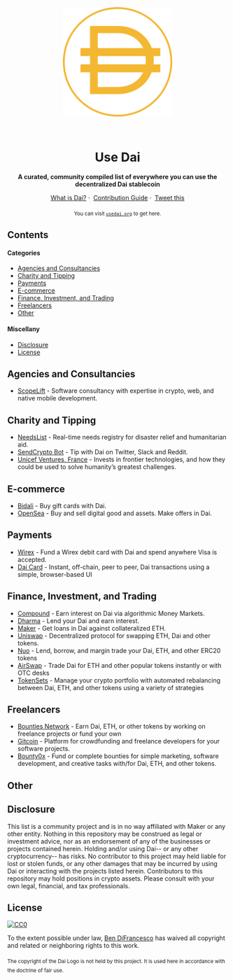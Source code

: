 <div align="center">
	<img width="250" height="250" src="media/dai-logo.svg" alt="Dai Logo">
	<br>
	<br>
	<br>
</div>

<h1 align="center">Use Dai</h1>

<p align="center">
	<b>A curated, community compiled list of everywhere you can use the decentralized Dai stablecoin</b>
</p>

<p align="center">
	<a href="https://makerdao.com/en/dai">What is Dai?</a>&nbsp;·&nbsp;
	<a href="CONTRIBUTING.md">Contribution Guide</a>&nbsp;·&nbsp;
	<a href="https://twitter.com/intent/tweet?text=Checkout%20usedai.org%2C%20a%20community%20compiled%20list%20of%20everywhere%20you%20can%20use%20the%20decentralized%20%24DAI%20stablecoin">Tweet this</a>
</p>

<p align="center">
<sub>You can visit <a href="http://usedai.org"><code>usedai.org</code></a> to get here.</sub>
</p>

## Contents

#### Categories

* [Agencies and Consultancies](#agencies-and-consultancies)
* [Charity and Tipping](#charity-and-tipping)
* [Payments](#payments)
* [E-commerce](#e-commerce)
* [Finance, Investment, and Trading](#finance-investment-and-trading)
* [Freelancers](#freelancers)
* [Other](#other)

#### Miscellany

* [Disclosure](#disclosure)
* [License](#license)

## Agencies and Consultancies

* [ScopeLift](https://www.scopelift.co/) - Software consultancy with expertise in crypto, web, and native mobile development.

## Charity and Tipping

* [NeedsList](https://needslist.co/donate) - Real-time needs registry for disaster relief and humanitarian aid.
* [SendCrypto Bot](https://sendcryptobot.io/) - Tip with Dai on Twitter, Slack and Reddit.
* [Unicef Ventures, France](https://lp.unicef.fr/donate-dai/) - Invests in frontier technologies, and how they could be used to solve humanity’s greatest challenges.


## E-commerce

* [Bidali](https://giftcards.bidali.com/buy-giftcards-with-dai/) - Buy gift cards with Dai.
* [OpenSea](https://opensea.io) - Buy and sell digital good and assets.  Make offers in Dai.

## Payments
* [Wirex](https://wirexapp.com/card/) - Fund a Wirex debit card with Dai and spend anywhere Visa is accepted.
* [Dai Card](https://daicard.io/) - Instant, off-chain, peer to peer, Dai transactions using a simple, browser-based UI

## Finance, Investment, and Trading

* [Compound](https://compound.finance/) - Earn interest on Dai via algorithmic Money Markets.
* [Dharma](https://www.dharma.io) - Lend your Dai and earn interest.
* [Maker](https://cdp.makerdao.com/) - Get loans in Dai against collateralized ETH.
* [Uniswap](https://uniswap.io/) - Decentralized protocol for swapping ETH, Dai and other tokens.
* [Nuo](https://www.nuo.network/) - Lend, borrow, and margin trade your Dai, ETH, and other ERC20 tokens
* [AirSwap](https://www.airswap.io/) - Trade Dai for ETH and other popular tokens instantly or with OTC desks
* [TokenSets](https://www.tokensets.com/) - Manage your crypto portfolio with automated rebalancing between Dai, ETH, and other tokens using a variety of strategies

## Freelancers

* [Bounties Network](https://bounties.network/) - Earn Dai, ETH, or other tokens by working on freelance projects or fund your own
* [Gitcoin](https://gitcoin.co/) - Platform for crowdfunding and freelance developers for your software projects.
* [Bounty0x](https://https://bounty0x.io/) - Fund or complete bounties for simple marketing, software development, and creative tasks with/for Dai, ETH, and other tokens.

## Other




## Disclosure

This list is a community project and is in no way affiliated with Maker or any other entity. Nothing in this repository may be construed as legal or investment advice, nor as an endorsement of any of the businesses or projects contained herein. Holding and/or using Dai-- or any other cryptocurrency-- has risks. No contributor to this project may held liable for lost or stolen funds, or any other damages that may be incurred by using Dai or interacting with the projects listed herein. Contributors to this repository may hold positions in crypto assets. Please consult with your own legal, financial, and tax professionals.

## License

[![CC0](http://mirrors.creativecommons.org/presskit/buttons/88x31/svg/cc-zero.svg)](https://creativecommons.org/publicdomain/zero/1.0/)

To the extent possible under law, [Ben DiFrancesco](https://twitter.com/bendifrancesco) has waived all copyright and related or neighboring rights to this work.

<sub>The copyright of the Dai Logo is not held by this project. It is used here in accordance with the doctrine of fair use.</sub>
